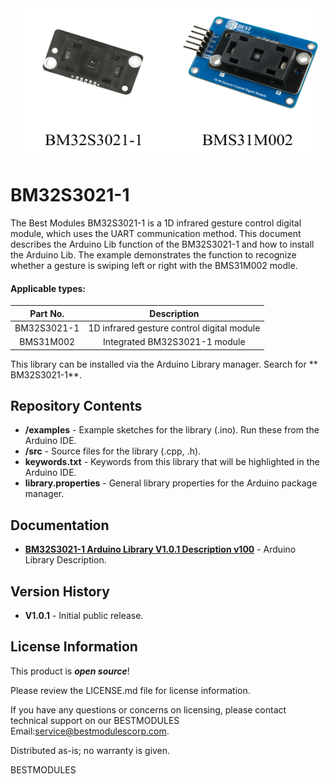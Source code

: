 <div align=center>
<img src="https://github.com/BestModules-Libraries/img/blob/main/BM32S3021-1_BMS31M002_V1.0.png" width="480" height="240"> 
</div> 

BM32S3021-1
===========================================================

The Best Modules BM32S3021-1 is a 1D infrared gesture control digital module, which uses the UART communication method. This document describes the Arduino Lib function of the BM32S3021-1 and how to install the Arduino Lib. The example demonstrates the function to recognize whether a gesture is swiping left or right with the BMS31M002 modle.

#### Applicable types:
<div align=center>

|Part No.   |Description                               |
|:---------:|:----------------------------------------:|
|BM32S3021-1|1D infrared gesture control digital module|
|BMS31M002  |Integrated BM32S3021-1 module             |

</div> 

This library can be installed via the Arduino Library manager. Search for ** BM32S3021-1**. 

Repository Contents
-------------------

* **/examples** - Example sketches for the library (.ino). Run these from the Arduino IDE. 
* **/src** - Source files for the library (.cpp, .h).
* **keywords.txt** - Keywords from this library that will be highlighted in the Arduino IDE. 
* **library.properties** - General library properties for the Arduino package manager. 

Documentation 
-------------------

* **[BM32S3021-1 Arduino Library V1.0.1 Description v100](https://www.bestmodulescorp.com/bm32s3021-1.html#tab-product2)** - Arduino Library Description.

Version History  
-------------------

* **V1.0.1** - Initial public release.

License Information
-------------------

This product is _**open source**_! 

Please review the LICENSE.md file for license information. 

If you have any questions or concerns on licensing, please contact technical support on our BESTMODULES Email:service@bestmodulescorp.com.

Distributed as-is; no warranty is given.

BESTMODULES
